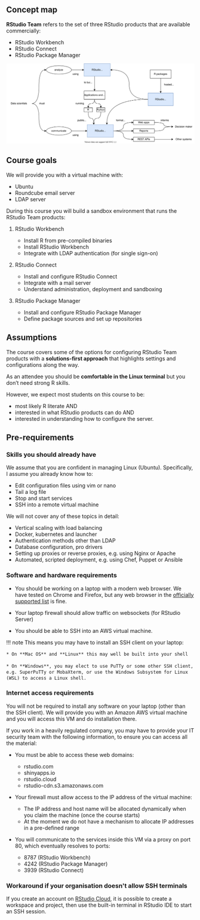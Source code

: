 ## Concept map

**RStudio Team** refers to the set of three RStudio products that are available commercially:

* RStudio Workbench
* RStudio Connect
* RStudio Package Manager

![Concept map linking RStudio Workbench, RStudio Package Manager and RStudio Connect](assets/team_concept_map.drawio.svg)


## Course goals

We will provide you with a virtual machine with:

* Ubuntu
* Roundcube email server
* LDAP server

During this course you will build a sandbox environment that runs the RStudio Team products:

1. RStudio Workbench

    * Install R from pre-compiled binaries
    * Install RStudio Workbench
    * Integrate with LDAP authentication (for single sign-on)

2. RStudio Connect

    * Install and configure RStudio Connect
    * Integrate with a mail server
    * Understand administration, deployment and sandboxing

3. RStudio Package Manager

    * Install and configure RStudio Package Manager
    * Define package sources and set up repositories


## Assumptions

The course covers some of the options for configuring RStudio Team products with a **solutions-first approach** that highlights settings and configurations along the way.

As an attendee you should be **comfortable in the Linux terminal** but you don’t need strong R skills.

However, we expect most students on this course to be:

* most likely R literate AND
* interested in what RStudio products can do AND
* interested in understanding how to configure the server.


## Pre-requirements

### Skills you should already have

We assume that you are confident in managing Linux (Ubuntu). Specifically, I assume you already know how to:

* Edit configuration files using vim or nano
* Tail a log file
* Stop and start services
* SSH into a remote virtual machine

We will not cover any of these topics in detail:

* Vertical scaling with load balancing
* Docker, kubernetes and launcher
* Authentication methods other than LDAP
* Database configuration, pro drivers
* Setting up proxies or reverse proxies, e.g. using Nginx or Apache
* Automated, scripted deployment, e.g. using Chef, Puppet or Ansible

### Software and hardware requirements

* You should be working on a laptop with a modern web browser. We have tested on Chrome and Firefox, but any web browser in the [officially supported list](https://support.rstudio.com/hc/en-us/articles/227449447-Supported-browsers-for-RStudio-Connect) is fine.

* Your laptop firewall should allow traffic on websockets (for RStudio Server)

* You should be able to SSH into an AWS virtual machine.

!!! note
    This means you may have to install an SSH client on your laptop:

    * On **Mac OS** and **Linux** this may well be built into your shell

    * On **Windows**, you may elect to use PuTTy or some other SSH client, e.g. SuperPuTTy or MobaXterm, or use the Windows Subsystem for Linux (WSL) to access a Linux shell.

### Internet access requirements

You will not be required to install any software on your laptop (other than the SSH client). We will provide you with an Amazon AWS virtual machine and you will access this VM and do installation there.

If you work in a heavily regulated company, you may have to provide your IT security team with the following 
information, to ensure you can access all the material:

* You must be able to access these web domains:
    * rstudio.com
    * shinyapps.io
    * rstudio.cloud
    * rstudio-cdn.s3.amazonaws.com

* Your firewall must allow access to the IP address of the virtual machine:
    * The IP address and host name will be allocated dynamically when you claim the machine (once the course starts)
    * At the moment we do not have a mechanism to allocate IP addresses in a pre-defined range

* You will communicate to the services inside this VM via a proxy on port 80, which eventually resolves to ports:
    * 8787 (RStudio Workbench)
    * 4242 (RStudio Package Manager)
    * 3939 (RStudio Connect)

### Workaround if your organisation doesn't allow SSH terminals

If you create an account on [RStudio Cloud](https://rstudio.cloud/), it is possible to create a workspace and project, then use the built-in terminal in RStudio IDE to start an SSH session.
